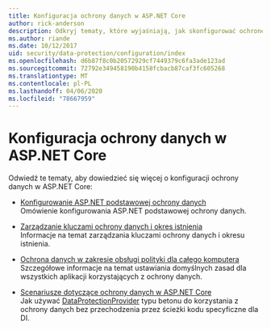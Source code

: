 ```yaml
---
title: Konfiguracja ochrony danych w ASP.NET Core
author: rick-anderson
description: Odkryj tematy, które wyjaśniają, jak skonfigurować ochronę danych w ASP.NET Core.
ms.author: riande
ms.date: 10/12/2017
uid: security/data-protection/configuration/index
ms.openlocfilehash: d6b87f8c0b20572929cf7449379c6fa3ade123ad
ms.sourcegitcommit: 72792e349458190b4158fcbacb87caf3fc605268
ms.translationtype: MT
ms.contentlocale: pl-PL
ms.lasthandoff: 04/06/2020
ms.locfileid: "78667959"
---
```

# <a name="data-protection-configuration-in-aspnet-core"></a>Konfiguracja ochrony danych w ASP.NET Core

Odwiedź te tematy, aby dowiedzieć się więcej o konfiguracji ochrony danych w ASP.NET Core:

* [Konfigurowanie ASP.NET podstawowej ochrony danych](xref:security/data-protection/configuration/overview)  
  Omówienie konfigurowania ASP.NET podstawowej ochrony danych.

* [Zarządzanie kluczami ochrony danych i okres istnienia](xref:security/data-protection/configuration/default-settings)  
  Informacje na temat zarządzania kluczami ochrony danych i okresu istnienia.

* [Ochrona danych w zakresie obsługi polityki dla całego komputera](xref:security/data-protection/configuration/machine-wide-policy)  
  Szczegółowe informacje na temat ustawiania domyślnych zasad dla wszystkich aplikacji korzystających z ochrony danych.

* [Scenariusze dotyczące ochrony danych w ASP.NET Core](xref:security/data-protection/configuration/non-di-scenarios)  
  Jak używać [DataProtectionProvider](/dotnet/api/Microsoft.AspNetCore.DataProtection.DataProtectionProvider) typu betonu do korzystania z ochrony danych bez przechodzenia przez ścieżki kodu specyficzne dla DI.
